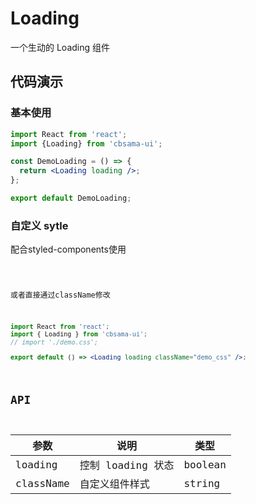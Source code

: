 # Loading

一个生动的 Loading 组件

## 代码演示

### 基本使用

```jsx
import React from 'react';
import {Loading} from 'cbsama-ui';

const DemoLoading = () => {
  return <Loading loading />;
};

export default DemoLoading;
```

### 自定义 sytle
配合styled-components使用

<code src="./demo/demo2.tsx" />

或者直接通过className修改

```jsx
import React from 'react';
import { Loading } from 'cbsama-ui';
// import './demo.css';

export default () => <Loading loading className="demo_css" />;
```

## API

| 参数    | 说明              | 类型    |
| ------- | ----------------- | ------- |
| loading | 控制 loading 状态 | boolean |
| className | 自定义组件样式 | string |
